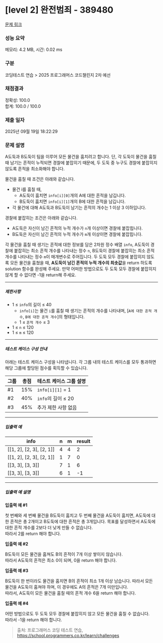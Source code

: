 # [level 2] 완전범죄 - 389480 

[문제 링크](https://school.programmers.co.kr/learn/courses/30/lessons/389480#qna) 

### 성능 요약

메모리: 4.2 MB, 시간: 0.02 ms

### 구분

코딩테스트 연습 > 2025 프로그래머스 코드챌린지 2차 예선

### 채점결과

정확성: 100.0<br/>합계: 100.0 / 100.0

### 제출 일자

2025년 09월 19일 18:22:29

### 문제 설명

<p>A도둑과 B도둑이 팀을 이루어 모든 물건을 훔치려고 합니다. 단, 각 도둑이 물건을 훔칠 때 남기는 흔적이 누적되면 경찰에 붙잡히기 때문에, 두 도둑 중 누구도 경찰에 붙잡히지 않도록 흔적을 최소화해야 합니다.</p>

<p>물건을 훔칠 때 조건은 아래와 같습니다.</p>

<ul>
<li>물건 i를 훔칠 때,

<ul>
<li>A도둑이 훔치면 <code>info[i][0]</code>개의 A에 대한 흔적을 남깁니다.</li>
<li>B도둑이 훔치면 <code>info[i][1]</code>개의 B에 대한 흔적을 남깁니다.</li>
</ul></li>
<li>각 물건에 대해 A도둑과 B도둑이 남기는 흔적의 개수는 1 이상 3 이하입니다.</li>
</ul>

<p>경찰에 붙잡히는 조건은 아래와 같습니다.</p>

<ul>
<li>A도둑은 자신이 남긴 흔적의 누적 개수가 <code>n</code>개 이상이면 경찰에 붙잡힙니다.</li>
<li>B도둑은 자신이 남긴 흔적의 누적 개수가 <code>m</code>개 이상이면 경찰에 붙잡힙니다.</li>
</ul>

<p>각 물건을 훔칠 때 생기는 흔적에 대한 정보를 담은 2차원 정수 배열 <code>info</code>, A도둑이 경찰에 붙잡히는 최소 흔적 개수를 나타내는 정수 <code>n</code>, B도둑이 경찰에 붙잡히는 최소 흔적 개수를 나타내는 정수 <code>m</code>이 매개변수로 주어집니다. 두 도둑 모두 경찰에 붙잡히지 않도록 모든 물건을 훔쳤을 때, <strong>A도둑이 남긴 흔적의 누적 개수의 최솟값</strong>을 return 하도록 solution 함수를 완성해 주세요. 만약 어떠한 방법으로도 두 도둑 모두 경찰에 붙잡히지 않게 할 수 없다면 -1을 return해 주세요.</p>

<hr>

<h5>제한사항</h5>

<ul>
<li>1 ≤ <code>info</code>의 길이 ≤ 40

<ul>
<li><code>info[i]</code>는 물건 <code>i</code>를 훔칠 때 생기는 흔적의 개수를 나타내며, [<code>A에 대한 흔적 개수</code>, <code>B에 대한 흔적 개수</code>]의 형태입니다.</li>
<li>1 ≤ <code>흔적 개수</code> ≤ 3</li>
</ul></li>
<li>1 ≤ <code>n</code> ≤ 120</li>
<li>1 ≤ <code>m</code> ≤ 120</li>
</ul>

<hr>

<h5>테스트 케이스 구성 안내</h5>

<p>아래는 테스트 케이스 구성을 나타냅니다. 각 그룹 내의 테스트 케이스를 모두 통과하면 해당 그룹에 할당된 점수를 획득할 수 있습니다.</p>
<table class="table">
        <thead><tr>
<th>그룹</th>
<th>총점</th>
<th>테스트 케이스 그룹 설명</th>
</tr>
</thead>
        <tbody><tr>
<td>#1</td>
<td>15%</td>
<td><code>info[i][1]</code> = 1</td>
</tr>
<tr>
<td>#2</td>
<td>40%</td>
<td><code>info</code>의 길이 ≤ 20</td>
</tr>
<tr>
<td>#3</td>
<td>45%</td>
<td>추가 제한 사항 없음</td>
</tr>
</tbody>
      </table>
<hr>

<h5>입출력 예</h5>
<table class="table">
        <thead><tr>
<th>info</th>
<th>n</th>
<th>m</th>
<th>result</th>
</tr>
</thead>
        <tbody><tr>
<td>[[1, 2], [2, 3], [2, 1]]</td>
<td>4</td>
<td>4</td>
<td>2</td>
</tr>
<tr>
<td>[[1, 2], [2, 3], [2, 1]]</td>
<td>1</td>
<td>7</td>
<td>0</td>
</tr>
<tr>
<td>[[3, 3], [3, 3]]</td>
<td>7</td>
<td>1</td>
<td>6</td>
</tr>
<tr>
<td>[[3, 3], [3, 3]]</td>
<td>6</td>
<td>1</td>
<td>-1</td>
</tr>
</tbody>
      </table>
<hr>

<h5>입출력 예 설명</h5>

<p><strong>입출력 예 #1</strong></p>

<p>첫 번째와 세 번째 물건을 B도둑이 훔치고 두 번째 물건을 A도둑이 훔치면, A도둑에 대한 흔적은 총 2개이고 B도둑에 대한 흔적은 총 3개입니다. 목표를 달성하면서 A도둑에 대한 흔적 개수를 2보다 더 낮게 만들 수 없습니다.<br>
따라서 2를 return 해야 합니다.</p>

<p><strong>입출력 예 #2</strong></p>

<p>B도둑이 모든 물건을 훔쳐도 B의 흔적이 7개 이상 쌓이지 않습니다.<br>
따라서 A도둑의 흔적은 최소 0이 되며, 0을 return 해야 합니다.</p>

<p><strong>입출력 예 #3</strong></p>

<p>B도둑이 한 번이라도 물건을 훔치면 B의 흔적이 최소 1개 이상 남습니다. 따라서 모든 물건을 A도둑이 훔쳐야 하며, 이 경우에도 A의 흔적은 7개 미만입니다.<br>
따라서, A도둑이 모든 물건을 훔칠 때의 흔적 개수 6을 return 해야 합니다.</p>

<p><strong>입출력 예 #4</strong></p>

<p>어떤 방법으로도 두 도둑 모두 경찰에 붙잡히지 않고 모든 물건을 훔칠 수 없습니다.<br>
따라서 -1을 return 해야 합니다.</p>


> 출처: 프로그래머스 코딩 테스트 연습, https://school.programmers.co.kr/learn/challenges